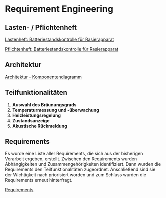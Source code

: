 # Requirement Engineering

## Lasten- / Pflichtenheft

[Lastenheft: Batteriestandskontrolle für Rasierapparat](./referenziert/Requirement_Engineering/Lastenheft.md)

[Pflichtenheft: Batteriestandskontrolle für Rasierapparat](./referenziert/Requirement_Engineering/Pflichtenheft.md)

## Architektur

[Architektur - Komponentendiagramm](./Sprint/Architektur.md)

## Teilfunktionalitäten
1. **Auswahl des Bräunungsgrads**
2. **Temperaturmessung und -überwachung**
3. **Heizleistungsregelung**
4. **Zustandsanzeige**
5. **Akustische Rückmeldung**

## Requirements

Es wurde eine Liste aller Requirements, die sich aus der bisherigen Vorarbeit ergeben, erstellt. Zwischen den
Requirements wurden Abhängigkeiten und Zusammengehörigkeiten identifiziert. Dann wurden die Requirements den
Teilfunktionalitäten zugeordnet. Anschließend sind sie der Wichtigkeit nach priorisiert worden und zum Schluss wurden
die Requirements erneut hinterfragt.

[Requirements](Requirements.md)